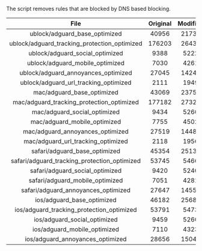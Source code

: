 The script removes rules that are blocked by DNS based blocking.


| File | Original | Modified |
|:----:|:-----:|:-----:|
| ublock/adguard_base_optimized | 40956 | 21739 |
| ublock/adguard_tracking_protection_optimized | 176203 | 26433 |
| ublock/adguard_social_optimized | 9388 | 5222 |
| ublock/adguard_mobile_optimized | 7030 | 4261 |
| ublock/adguard_annoyances_optimized | 27045 | 14249 |
| ublock/adguard_url_tracking_optimized | 2111 | 1949 |
| mac/adguard_base_optimized | 43069 | 23755 |
| mac/adguard_tracking_protection_optimized | 177182 | 27324 |
| mac/adguard_social_optimized | 9434 | 5260 |
| mac/adguard_mobile_optimized | 7755 | 4502 |
| mac/adguard_annoyances_optimized | 27519 | 14481 |
| mac/adguard_url_tracking_optimized | 2118 | 1956 |
| safari/adguard_base_optimized | 45354 | 25135 |
| safari/adguard_tracking_protection_optimized | 53745 | 5466 |
| safari/adguard_social_optimized | 9420 | 5240 |
| safari/adguard_mobile_optimized | 7051 | 4281 |
| safari/adguard_annoyances_optimized | 27647 | 14555 |
| ios/adguard_base_optimized | 46182 | 25687 |
| ios/adguard_tracking_protection_optimized | 53791 | 5473 |
| ios/adguard_social_optimized | 9459 | 5260 |
| ios/adguard_mobile_optimized | 7110 | 4323 |
| ios/adguard_annoyances_optimized | 28656 | 15041 |